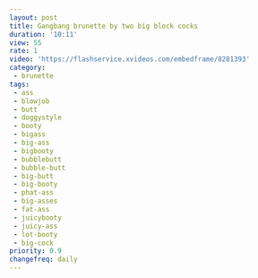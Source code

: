 ```yaml
---
layout: post
title: Gangbang brunette by two big block cocks
duration: '10:11'
view: 55
rate: 1
video: 'https://flashservice.xvideos.com/embedframe/8281393'
category: 
 - brunette
tags: 
 - ass
 - blowjob
 - butt
 - doggystyle
 - booty
 - bigass
 - big-ass
 - bigbooty
 - bubblebutt
 - bubble-butt
 - big-butt
 - big-booty
 - phat-ass
 - big-asses
 - fat-ass
 - juicybooty
 - juicy-ass
 - lot-booty
 - big-cock
priority: 0.9
changefreq: daily
---
```

